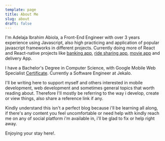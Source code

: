 ```yaml
---
template: page
title: About Me
slug: about
draft: false
---
```


I'm Adelaja Ibrahim Abiola, a Front-End Engineer with over 3 years experience using Javascript, also high practicing and application of popular javascript frameworks in different projects. Currently doing more of React and React-native projects like [banking app](https://play.google.com/store/apps/details?id=com.suprememfb), [ride sharing app](https://play.google.com/store/apps/details?id=com.jekalo), [movie app](https://play.google.com/store/apps/details?id=com.foxtrailer) and delivery App.

I have a Bachelor's Degree in Computer Science, with Google Mobile Web Specialist [Certificate](http://bit.ly/aiacert1). Currently a Software Engineer at Jekalo.

I'll be writing here to support myself and others interested in mobile development, web development and sometimes general topics that worth reading about. Therefore I'll mostly be referring to the way i develop, create or view things, also share a reference link if any.

Kindly understand this isn't a perfect blog because i'll be learning all along, if there's any content you feel uncomfortable or need help with kindly reach me on any of social platform i'm available in, i'll be glad to fix or help right away.

Enjoying your stay here!.
